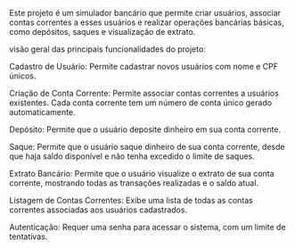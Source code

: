 
Este projeto é um simulador bancário que permite criar usuários, associar contas correntes a esses usuários e realizar operações bancárias básicas, como depósitos, saques 
e visualização de extrato.

visão geral das principais funcionalidades do projeto:

Cadastro de Usuário: Permite cadastrar novos usuários com nome e CPF únicos.

Criação de Conta Corrente: Permite associar contas correntes a usuários existentes. Cada conta corrente tem um número de conta único gerado automaticamente.

Depósito: Permite que o usuário deposite dinheiro em sua conta corrente.

Saque: Permite que o usuário saque dinheiro de sua conta corrente, desde que haja saldo disponível e não tenha excedido o limite de saques.

Extrato Bancário: Permite que o usuário visualize o extrato de sua conta corrente, mostrando todas as transações realizadas e o saldo atual.

Listagem de Contas Correntes: Exibe uma lista de todas as contas correntes associadas aos usuários cadastrados.

Autenticação: Requer uma senha para acessar o sistema, com um limite de tentativas.
